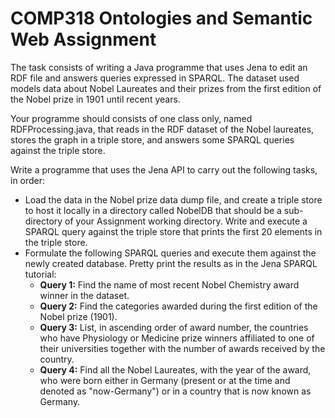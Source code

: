 # COMP318 Ontologies and Semantic Web Assignment

The task consists of writing a Java programme that uses Jena to edit an RDF file and answers queries expressed in SPARQL. The dataset used models data about Nobel Laureates and their prizes from the first edition of the Nobel prize in 1901 until recent years.

Your programme should consists of one class only, named RDFProcessing.java, that reads in the RDF dataset of the Nobel laureates, stores the graph in a triple store, and answers some SPARQL queries against the triple store.

Write a programme that uses the Jena API to carry out the following tasks, in order:
- Load the data in the Nobel prize data dump file, and create a triple store to host it locally in a directory called NobelDB that should be a sub-directory of your Assignment working directory. Write and execute a SPARQL query against the triple store that prints the first 20 elements in the triple store.
- Formulate the following SPARQL queries and execute them against the newly created database. Pretty print the results as in the Jena SPARQL tutorial:
  - **Query 1:** Find the name of most recent Nobel Chemistry award winner in the dataset.
  - **Query 2:** Find the categories awarded during the first edition of the Nobel prize (1901).
  - **Query 3:**  List, in ascending order of award number, the countries who have Physiology or Medicine prize winners affiliated to one of their universities together with the number of awards received by the country.
  - **Query 4:**  Find all the Nobel Laureates, with the year of the award, who were born either in Germany (present or at the time and denoted as "now-Germany") or in a country that is now known as Germany.
